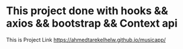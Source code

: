 # This project done with hooks && axios && bootstrap && Context api

This is Project Link https://ahmedtarekelhelw.github.io/musicapp/
